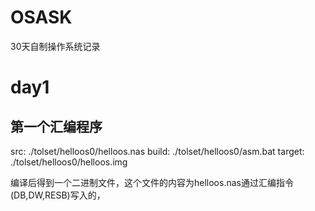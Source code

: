 # OSASK
30天自制操作系统记录

# day1
## 第一个汇编程序
src: ./tolset/helloos0/helloos.nas
build: ./tolset/helloos0/asm.bat
target: ./tolset/helloos0/helloos.img

编译后得到一个二进制文件，这个文件的内容为helloos.nas通过汇编指令(DB,DW,RESB)写入的，
